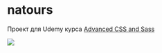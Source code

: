 # natours
Проект для Udemy курса [Advanced CSS and Sass](https://www.udemy.com/advanced-css-and-sass/)

![](https://filiprastovic.com/wp-content/themes/filip-rastovic/assets/img/portfolio/natours-small.png)